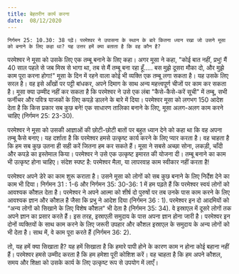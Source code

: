 ```yaml
---
title: बेहतरीन कार्य करना
date:  08/12/2020
---
```


`निर्गमन 25: 10.30: 38 पढ़ें। परमेश्वर ने उपासना के स्थान के बारे कितना ध्यान रखा जो उसने मूसा को बनाने के लिए कहा था? यह उत्तर हमें क्या बताता है कि वह कौन है?`

परमेश्वर ने मूसा को उसके लिए एक तम्बू बनाने के लिए कहा। अगर मूसा ने कहा, "कोई बात नहीं, प्रभु! मैं 40 साल पहले से जब मिस्र से भागा था, तब से मैं तम्बू बना रहा हूँ..... बस मुझे दूसरा मौका दो, और मुझे काम पूरा करना होगा!" मूसा के दिन में रहने वाला कोई भी व्यक्ति एक तम्बू लगा सकता है। यह उसके लिए सरल है। वह इसे आँखों पर पट्टी बांधकर, अपने दिमाग के साथ अन्य महत्त्वपूर्ण चीजों पर काम कर सकता है। मूसा क्या उम्मीद नहीं कर सकता है कि परमेश्वर ने उसे एक लंबा "कैसे-कैसे-करें सूची" में तम्बू, सभी फर्नीचर और पवित्र याजकों के लिए कपड़े डालने के बारे में दिया। परमेश्वर मूसा को लगभग 150 आदेश देता है कि किस प्रकार सब कुछ बने! एक साधारण तालिका बनाने के लिए, मूसा अलग-अलग काम करने चाहिए (निर्गमन 25: 23-30).

परमेश्वर ने मूसा को उसकी आज्ञाओं की छोटी-छोटी बातों पर बहुत ध्यान देने को कहा था कि वह अपना तम्बू कैसे बनाए। यह दर्शाता है कि परमेश्वर हमसे उत्कृष्ट कार्य करने के लिए प्यार करता है। वह चाहता है कि हम सब कुछ उतना ही सही करें जितना हम कर सकते हैं। मूसा ने सबसे अच्छा सोना, लकड़ी, चाँदी और कपड़े का इस्तेमाल किया। परमेश्वर ने उसे एक उत्कृष्ट इमारत की योजना दी। तम्बू बनाने का काम भी उत्कृष्ट होना चाहिए। संदेश स्पष्ट है: परमेश्वर मैला, या लापरवाह काम स्वीकार नहीं करता है!

परमेश्वर अपने डेरे का काम शुरू कराता है। उसने मूसा को लोगों को सब कुछ बनाने के लिए निर्देश देने का काम भी दिया। निर्गमन 31 : 1-6 और निर्गमन 35: 30-36: 1 में हम पढ़ते हैं कि परमेश्वर स्वयं लोगों को आवश्यक कौशल देता है। परमेश्वर ने अपने आत्मा को शीर्ष दो पुरुषों पर तब उनके पास काम करने के लिए आवश्यक ज्ञान और कौशल है जैसा कि प्रभु ने आदेश दिया (निर्गमन 36 : 1). परमेश्वर इन दो आदमियों को “अन्य लोगों को सिखाने के लिए विशेष कौशल" भी देता है (निर्गमन 35: 34). वे इस्राएल में दूसरे लोगों तक अपने ज्ञान का प्रसार करते हैं। इस तरह, इस्राएली समुदाय के पास अपना ज्ञान होना जारी है। परमेश्वर इन दोनों व्यक्तियों के साथ काम करने के लिए जरूरी उपहार और कौशल इस्राएल के समुदाय के अन्य लोगों को भी देता है। साथ में, वे काम पूरा करते हैं (निर्गमन 36: 2).

तो, यह हमें क्या सिखाता है? यह हमें सिखाता है कि हमारे पापी होने के कारण काम न होना कोई बहाना नहीं हैं। परमेश्वर हमसे उम्मीद करता है कि हम हमेशा पूरी कोशिश करें। वह चाहता है कि हम अपने कौशल, समय और शिक्षा को उसके कार्य के लिए उत्कृष्ट रूप से उपयोग में लाएँ।